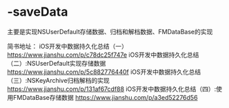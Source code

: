 # -saveData
主要是实现NSUserDefault存储数据、归档和解档数据、FMDataBase的实现

简书地址：
iOS开发中数据持久化总结（一） https://www.jianshu.com/p/c78dc25f747e
iOS开发中数据持久化总结（二）:NSUserDefault实现存储数据 https://www.jianshu.com/p/5c882776440f
iOS开发中数据持久化总结（三）:NSKeyArchive归档解档的实现 https://www.jianshu.com/p/131af67cdf88
iOS开发中数据持久化总结（四）:使用FMDataBase存储数据 https://www.jianshu.com/p/a3ed52276d56
